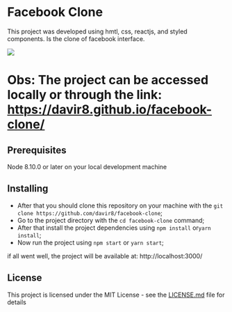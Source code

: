# Facebook Clone

This project was developed using hmtl, css, reactjs, and styled components. Is the clone of facebook interface.

![](src/assets/presentation.gif)

# Obs: The project can be accessed locally or through the link: https://davir8.github.io/facebook-clone/

## Prerequisites

Node 8.10.0 or later on your local development machine

## Installing

- After that you should clone this repository on your machine with the `git clone https://github.com/davir8/facebook-clone`;
- Go to the project directory with the `cd facebook-clone` command;
- After that install the project dependencies using `npm install` or`yarn install`;
- Now run the project using `npm start` or `yarn start`;

if all went well, the project will be available at: http://localhost:3000/

## License

This project is licensed under the MIT License - see the [LICENSE.md](LICENSE) file for details
